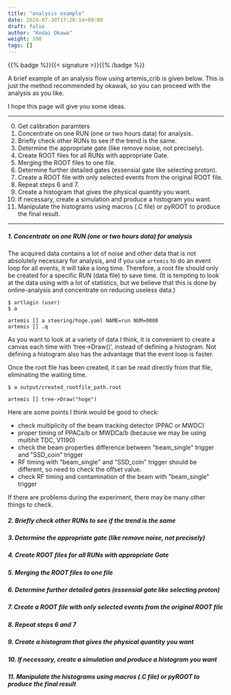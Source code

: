 ```yaml
---
title: "analysis example"
date: 2024-07-30T17:28:14+09:00
draft: false
author: "Kodai Okawa"
weight: 100
tags: []
---
```


{{% badge %}}{{< signature >}}{{% /badge %}}

A brief example of an analysis flow using artemis_crib is given below.
This is just the method recommended by okawak,
so you can proceed with the analysis as you like.

I hope this page will give you some ideas.

---

0. Get calibration paramters
1. Concentrate on one RUN (one or two hours data) for analysis.
2. Briefly check other RUNs to see if the trend is the same.
3. Determine the appropriate gate (like remove noise, not precisely).
4. Create ROOT files for all RUNs with appropriate Gate.
5. Merging the ROOT files to one file.
6. Determine further detailed gates (essensial gate like selecting proton).
7. Create a ROOT file with only selected events from the original ROOT file.
8. Repeat steps 6 and 7.
9. Create a histogram that gives the physical quantity you want.
10. If necessary, create a simulation and produce a histogram you want.
11. Manipulate the histograms using macros (.C file) or pyROOT to produce the final result.

---

##### **1. Concentrate on one RUN (one or two hours data) for analysis**

The acquired data contains a lot of noise and other data that is not absolutely necessary for analysis,
and if you use `artemis` to do an event loop for all events, it will take a long time.
Therefore, a root file should only be created for a specific RUN (data file) to save time.
(It is tempting to look at the data using with a lot of statistics,
but we believe that this is done by online-analysis and concentrate on reducing useless data.)

```shell { wrap="false" }
$ artlogin (user)
$ a

artemis [] a steering/hoge.yaml NAME=run NUM=0000
artemis [] .q
```

As you want to look at a variety of data I think,
it is convenient to create a canvas each time with ‘tree->Draw()’, instead of defining a histogram.
Not defining a histogram also has the advantage that the event loop is faster.

Once the root file has been created, it can be read directly from that file, eliminating the waiting time.

```shell { wrap="false" }
$ a output/created_rootfile_path.root

artemis [] tree->Draw("hoge")
```

Here are some points I think would be good to check:

- check multiplicity of the beam tracking detector (PPAC or MWDC)
- proper timing of PPACa/b or MWDCa/b (because we may be using multihit TDC, V1190)
- check the beam properties difference between "beam_single" trigger and "SSD_coin" trigger
- RF timing with "beam_single" and "SSD_coin" trigger should be different, so need to check the offset value.
- check RF timing and contamination of the beam with "beam_single" trigger

If there are problems during the experiment, there may be many other things to check.

##### 2. Briefly check other RUNs to see if the trend is the same

##### 3. Determine the appropriate gate (like remove noise, not precisely)

##### 4. Create ROOT files for all RUNs with appropriate Gate

##### 5. Merging the ROOT files to one file

##### 6. Determine further detailed gates (essensial gate like selecting proton)

##### 7. Create a ROOT file with only selected events from the original ROOT file

##### 8. Repeat steps 6 and 7

##### 9. Create a histogram that gives the physical quantity you want

##### 10. If necessary, create a simulation and produce a histogram you want

##### 11. Manipulate the histograms using macros (.C file) or pyROOT to produce the final result
